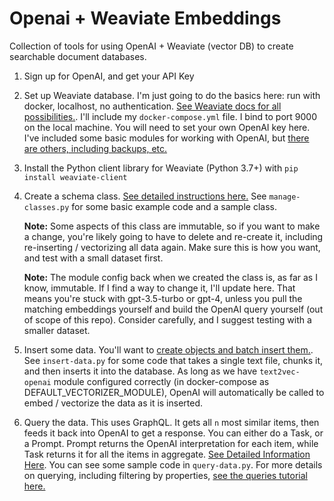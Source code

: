 # Openai + Weaviate Embeddings

Collection of tools for using OpenAI + Weaviate (vector DB) to create searchable document databases.

1) Sign up for OpenAI, and get your API Key

2) Set up Weaviate database. I'm just going to do the basics here: run with docker, localhost, no authentication. [See Weaviate docs for all possibilities.](https://weaviate.io/developers/weaviate/installation). I'll include my `docker-compose.yml` file. I bind to port 9000 on the local machine. You will need to set your own OpenAI key here. I've included some basic modules for working with OpenAI, but [there are others, including backups, etc.](https://weaviate.io/developers/weaviate/configuration/backups)

3) Install the Python client library for Weaviate (Python 3.7+) with `pip install weaviate-client`

4) Create a schema class. [See detailed instructions here.](https://weaviate.io/developers/weaviate/configuration/schema-configuration) See `manage-classes.py` for some basic example code and a sample class.
  
   **Note:** Some aspects of this class are immutable, so if you want to make a change, you're likely going to have to delete and re-create it, including re-inserting / vectorizing all data again. Make sure this is how you want, and test with a small dataset first.

      **Note:** The module config back when we created the class is, as far as I know, immutable. If I find a way to change it, I'll update here. That means you're stuck with gpt-3.5-turbo or gpt-4, unless you pull the matching embeddings yourself and build the OpenAI query yourself (out of scope of this repo). Consider carefully, and I suggest testing with a smaller dataset.

5) Insert some data. You'll want to [create objects and batch insert them.](https://weaviate.io/developers/weaviate/manage-data/import). See `insert-data.py` for some code that takes a single text file, chunks it, and then inserts it into the database. As long as we have `text2vec-openai` module configured correctly (in docker-compose as DEFAULT_VECTORIZER_MODULE), OpenAI will automatically be called to embed / vectorize the data as it is inserted.

6) Query the data. This uses GraphQL. It gets all `n` most similar items, then feeds it back into OpenAI to get a response. You can either do a Task, or a Prompt. Prompt returns the OpenAI interpretation for each item, while Task returns it for all the items in aggregate. [See Detailed Information Here](https://weaviate.io/developers/weaviate/modules/reader-generator-modules/generative-openai). You can see some sample code in `query-data.py`. For more details on querying, including filtering by properties, [see the queries tutorial here.](https://weaviate.io/developers/weaviate/tutorials/query)
